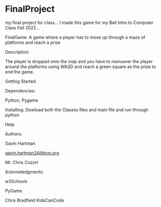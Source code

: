 # FinalProject
 my final project for class...
I made this game  for my Bell Intro to Computer Class Fall 2022...

FinalGame:
A game where a player has to move up through a maze of platforms and reach a prize

Description:

The player is dropped onto the map and you have to manuever the player around the platforms using WASD and reach a green square as the prize to end the game.

Getting Started

Dependencies:

Python, Pygame

Installing:
Dowload both the Classes files and main file and run through python

Help


Authors:

Gavin Hartman

gavin.hartman24@bcp.org

Mr. Chris Cozort



Acknowledgments:

w3Schools

PyGame

Chris Bradfield KidsCanCode


